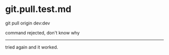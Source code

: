 # git.pull.test.md

git pull origin dev:dev 

command rejected, don't know why

-------------

tried again and it worked.



